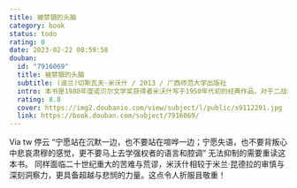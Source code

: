 ```yaml
---
title: 被禁锢的头脑
category: book
status: todo
rating: 0
date: 2023-02-22 08:59:58
douban:
  id: "7916069"
  title: 被禁锢的头脑
  subtitle: (波兰)切斯瓦夫·米沃什 / 2013 / 广西师范大学出版社
  intro: 本书是1980年度诺贝尔文学奖获得者米沃什写于1950年代初的经典作品，对于二战前后波兰以及波罗的海三国人的处境做了精彩的描述与反省。米沃什的许多真知灼见放到现今的语境下，其阐释力度依然强劲，甚至更富潜力与空间。中文世界对本书期盼不已，中文版从波兰文直接译出，同时汇集了德文版、英文版序，并请著名批评家崔卫平女士作导读，可谓善本。
  rating: 8.8
  cover: https://img2.doubanio.com/view/subject/l/public/s9112291.jpg
  link: https://book.douban.com/subject/7916069/
---
```


Via tw 停云 “宁愿站在沉默一边，也不要站在喧哗一边；宁愿失语，也不要背叛心中悲哀肃穆的感觉，更不要马上去学强权者的语言和腔调”
无法抑制的需要重读这本书。
同样面临二十世纪重大的苦难与荒谬，米沃什相较于米兰·昆德拉的审慎与深刻洞察力，更具备超越与悲悯的力量。这点令人折服且敬重！